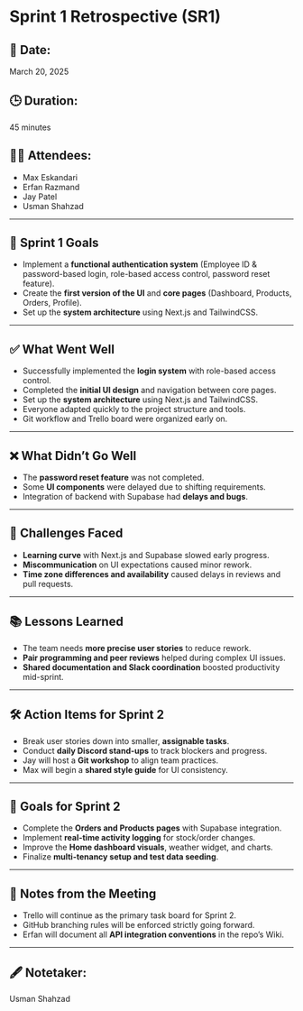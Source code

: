 # Sprint 1 Retrospective (SR1)

## 📅 Date:
March 20, 2025

## 🕒 Duration:
45 minutes

## 🧑‍💻 Attendees:
- Max Eskandari  
- Erfan Razmand  
- Jay Patel  
- Usman Shahzad  

---

## 🎯 Sprint 1 Goals
- Implement a **functional authentication system** (Employee ID & password-based login, role-based access control, password reset feature).
- Create the **first version of the UI** and **core pages** (Dashboard, Products, Orders, Profile).
- Set up the **system architecture** using Next.js and TailwindCSS.

---

## ✅ What Went Well
- Successfully implemented the **login system** with role-based access control.
- Completed the **initial UI design** and navigation between core pages.
- Set up the **system architecture** using Next.js and TailwindCSS.
- Everyone adapted quickly to the project structure and tools.
- Git workflow and Trello board were organized early on.

---

## ❌ What Didn’t Go Well
- The **password reset feature** was not completed.
- Some **UI components** were delayed due to shifting requirements.
- Integration of backend with Supabase had **delays and bugs**.

---

## 🚧 Challenges Faced
- **Learning curve** with Next.js and Supabase slowed early progress.
- **Miscommunication** on UI expectations caused minor rework.
- **Time zone differences and availability** caused delays in reviews and pull requests.

---

## 📚 Lessons Learned
- The team needs **more precise user stories** to reduce rework.
- **Pair programming and peer reviews** helped during complex UI issues.
- **Shared documentation and Slack coordination** boosted productivity mid-sprint.

---

## 🛠️ Action Items for Sprint 2
- Break user stories down into smaller, **assignable tasks**.
- Conduct **daily Discord stand-ups** to track blockers and progress.
- Jay will host a **Git workshop** to align team practices.
- Max will begin a **shared style guide** for UI consistency.

---

## 🎯 Goals for Sprint 2
- Complete the **Orders and Products pages** with Supabase integration.
- Implement **real-time activity logging** for stock/order changes.
- Improve the **Home dashboard visuals**, weather widget, and charts.
- Finalize **multi-tenancy setup and test data seeding**.

---

## 📝 Notes from the Meeting
- Trello will continue as the primary task board for Sprint 2.
- GitHub branching rules will be enforced strictly going forward.
- Erfan will document all **API integration conventions** in the repo’s Wiki.

---

## 🖋️ Notetaker:
Usman Shahzad
